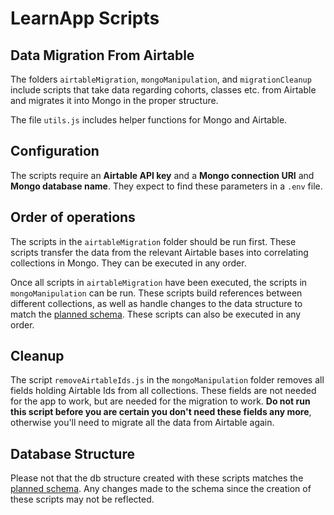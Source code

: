 # LearnApp Scripts

## Data Migration From Airtable

The folders `airtableMigration`, `mongoManipulation`, and `migrationCleanup` include scripts that take data regarding cohorts, classes etc. from Airtable and migrates it into Mongo in the proper structure.

The file `utils.js` includes helper functions for Mongo and Airtable.

## Configuration

The scripts require an **Airtable API key** and a **Mongo connection URI** and **Mongo database name**. They expect to find these parameters in a `.env` file.

## Order of operations

The scripts in the `airtableMigration` folder should be run first. These scripts transfer the data from the relevant Airtable bases into correlating collections in Mongo. They can be executed in any order.

Once all scripts in `airtableMigration` have been executed, the scripts in `mongoManipulation` can be run. These scripts build references between different collections, as well as handle changes to the data structure to match the [planned schema](https://www.figma.com/file/J3bzOgbpXCXbAQGwBFCvZv/DB-Schema?node-id=72846%3A1187). These scripts can also be executed in any order.

## Cleanup

The script `removeAirtableIds.js` in the `mongoManipulation` folder removes all fields holding Airtable Ids from all collections. These fields are not needed for the app to work, but are needed for the migration to work. **Do not run this script before you are certain you don't need these fields any more**, otherwise you'll need to migrate all the data from Airtable again.

## Database Structure

Please not that the db structure created with these scripts matches the [planned schema](https://www.figma.com/file/J3bzOgbpXCXbAQGwBFCvZv/DB-Schema?node-id=72846%3A1187). Any changes made to the schema since the creation of these scripts may not be reflected.

